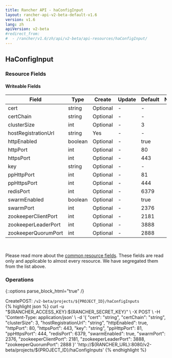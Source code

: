 ```yaml
---
title: Rancher API - haConfigInput
layout: rancher-api-v2-beta-default-v1.6
version: v1.6
lang: zh
apiVersion: v2-beta
#redirect_from:
#  - /rancher/v1.6/zh/api/v2-beta/api-resources/haConfigInput/
---
```


## HaConfigInput



### Resource Fields

#### Writeable Fields

Field | Type | Create | Update | Default | Notes
---|---|---|---|---|---
cert | string | Optional | - | - | 
certChain | string | Optional | - | - | 
clusterSize | int | Optional | - | 3 | 
hostRegistrationUrl | string | Yes | - | - | 
httpEnabled | boolean | Optional | - | true | 
httpPort | int | Optional | - | 80 | 
httpsPort | int | Optional | - | 443 | 
key | string | Optional | - | - | 
ppHttpPort | int | Optional | - | 81 | 
ppHttpsPort | int | Optional | - | 444 | 
redisPort | int | Optional | - | 6379 | 
swarmEnabled | boolean | Optional | - | true | 
swarmPort | int | Optional | - | 2376 | 
zookeeperClientPort | int | Optional | - | 2181 | 
zookeeperLeaderPort | int | Optional | - | 3888 | 
zookeeperQuorumPort | int | Optional | - | 2888 | 



<br>

Please read more about the [common resource fields]({{site.baseurl}}/rancher/{{page.version}}/{{page.lang}}/api/{{page.apiVersion}}/common/). These fields are read only and applicable to almost every resource. We have segregated them from the list above.

### Operations
{::options parse_block_html="true" /}
<a id="create"></a>
<div class="action"><span class="header">Create<span class="headerright">POST:  <code>/v2-beta/projects/${PROJECT_ID}/haConfigInputs</code></span></span>
<div class="action-contents"> {% highlight json %}
curl -u "${RANCHER_ACCESS_KEY}:${RANCHER_SECRET_KEY}" \
-X POST \
-H 'Content-Type: application/json' \
-d '{
	"cert": "string",
	"certChain": "string",
	"clusterSize": 3,
	"hostRegistrationUrl": "string",
	"httpEnabled": true,
	"httpPort": 80,
	"httpsPort": 443,
	"key": "string",
	"ppHttpPort": 81,
	"ppHttpsPort": 444,
	"redisPort": 6379,
	"swarmEnabled": true,
	"swarmPort": 2376,
	"zookeeperClientPort": 2181,
	"zookeeperLeaderPort": 3888,
	"zookeeperQuorumPort": 2888
}' 'http://${RANCHER_URL}:8080/v2-beta/projects/${PROJECT_ID}/haConfigInputs'
{% endhighlight %}
</div></div>



